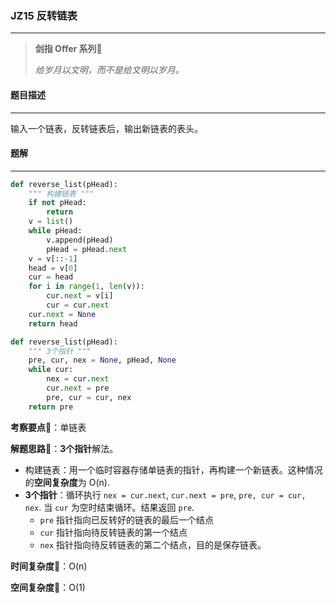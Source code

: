 ### JZ15 反转链表

---



> **剑指 Offer 系列**🌟
>
> *给岁月以文明，而不是给文明以岁月。*



#### 题目描述

---

输入一个链表，反转链表后，输出新链表的表头。



#### 题解

---

```python
def reverse_list(pHead):
    """ 构建链表 """
    if not pHead:
        return
    v = list()
    while pHead:
        v.append(pHead)
        pHead = pHead.next
    v = v[::-1]
    head = v[0]
    cur = head
    for i in range(1, len(v)):
        cur.next = v[i]
        cur = cur.next
    cur.next = None
    return head
```



```python
def reverse_list(pHead):
    """ 3个指针 """
    pre, cur, nex = None, pHead, None
    while cur:
        nex = cur.next
        cur.next = pre
        pre, cur = cur, nex
    return pre
```



**考察要点**🍥：单链表

**解题思路**🍬：**3个指针**解法。

- 构建链表：用一个临时容器存储单链表的指针，再构建一个新链表。这种情况的**空间复杂度**为 O(n).
- **3个指针**：循环执行 `nex = cur.next`, `cur.next = pre`, `pre, cur = cur, nex`. 当 `cur` 为空时结束循环。结果返回 `pre`.
  - `pre` 指针指向已反转好的链表的最后一个结点
  - `cur` 指针指向待反转链表的第一个结点
  - `nex` 指针指向待反转链表的第二个结点，目的是保存链表。



**时间复杂度**🍉：O(n)

**空间复杂度**🍭：O(1)

